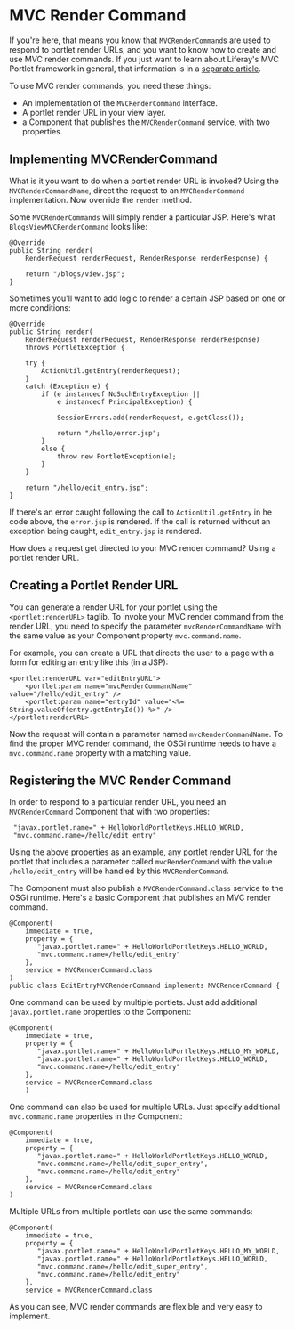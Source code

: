 # MVC Render Command

If you're here, that means you know that `MVCRenderCommand`s are used to respond
to portlet render URLs, and you want to know how to create and use MVC render
commands. If you just want to learn about Liferay's MVC Portlet framework in
general, that information is in a [separate article](LINK).

To use MVC render commands, you need these things:

-  An implementation of the `MVCRenderCommand` interface.
-  A portlet render URL in your view layer.
-  a Component that publishes the `MVCRenderCommand` service, with two
   properties.

## Implementing MVCRenderCommand

What is it you want to do when a portlet render URL is invoked? Using the
`MVCRenderCommandName`, direct the request to an `MVCRenderCommand`
implementation. Now override the `render` method.

Some `MVCRenderCommands` will simply render a particular JSP. Here's what
`BlogsViewMVCRenderCommand` looks like:

	@Override
	public String render(
		RenderRequest renderRequest, RenderResponse renderResponse) {

		return "/blogs/view.jsp";
	}

Sometimes you'll want to add logic to render a certain JSP based on one or more
conditions:

    @Override
    public String render(
        RenderRequest renderRequest, RenderResponse renderResponse)
        throws PortletException {

        try {
            ActionUtil.getEntry(renderRequest);
        }
        catch (Exception e) {
            if (e instanceof NoSuchEntryException ||
                e instanceof PrincipalException) {

                SessionErrors.add(renderRequest, e.getClass());

                return "/hello/error.jsp";
            }
            else {
                throw new PortletException(e);
            }
        }

        return "/hello/edit_entry.jsp";
    }

If there's an error caught following the call to `ActionUtil.getEntry` in he
code above, the `error.jsp` is rendered. If the call is returned without an
exception being caught, `edit_entry.jsp` is rendered.

How does a request get directed to your MVC render command? Using a portlet
render URL.

## Creating a Portlet Render URL

You can generate a render URL for your portlet using the `<portlet:renderURL>`
taglib. To invoke your MVC render command from the render URL, you need to
specify the parameter `mvcRenderCommandName` with the same value as your
Component property `mvc.command.name`.

For example, you can create a URL that directs the user to a page with a form for
editing an entry like this (in a JSP): 

    <portlet:renderURL var="editEntryURL">
        <portlet:param name="mvcRenderCommandName" value="/hello/edit_entry" />
        <portlet:param name="entryId" value="<%= String.valueOf(entry.getEntryId()) %>" />
    </portlet:renderURL>

Now the request will contain a parameter named `mvcRenderCommandName`. To find
the proper MVC render command, the OSGi runtime needs to have a
`mvc.command.name` property with a matching value.

## Registering the MVC Render Command

In order to respond to a particular render URL, you need an
`MVCRenderCommand` Component that with two properties:

     "javax.portlet.name=" + HelloWorldPortletKeys.HELLO_WORLD,
     "mvc.command.name=/hello/edit_entry"

Using the above properties as an example, any portlet render URL for the portlet
that includes a parameter called `mvcRenderCommand` with the value
`/hello/edit_entry` will be handled by this `MVCRenderCommand`.

The Component must also publish a `MVCRenderCommand.class` service to the OSGi
runtime. Here's a basic Component that publishes an MVC render command.

    @Component(
        immediate = true,
        property = {
           "javax.portlet.name=" + HelloWorldPortletKeys.HELLO_WORLD,
           "mvc.command.name=/hello/edit_entry"
        },
        service = MVCRenderCommand.class
    )
    public class EditEntryMVCRenderCommand implements MVCRenderCommand {

One command can be used by multiple portlets. Just add additional
`javax.portlet.name` properties to the Component:

    @Component(
        immediate = true,
        property = {
           "javax.portlet.name=" + HelloWorldPortletKeys.HELLO_MY_WORLD,
           "javax.portlet.name=" + HelloWorldPortletKeys.HELLO_WORLD,
           "mvc.command.name=/hello/edit_entry"
        },
        service = MVCRenderCommand.class
        )

One command can also be used for multiple URLs. Just specify additional
`mvc.command.name` properties in the Component:

    @Component(
        immediate = true,
        property = {
           "javax.portlet.name=" + HelloWorldPortletKeys.HELLO_WORLD,
           "mvc.command.name=/hello/edit_super_entry",
           "mvc.command.name=/hello/edit_entry"
        },
        service = MVCRenderCommand.class
    )

Multiple URLs from multiple portlets can use the same commands:

    @Component(
        immediate = true,
        property = {
           "javax.portlet.name=" + HelloWorldPortletKeys.HELLO_MY_WORLD,
           "javax.portlet.name=" + HelloWorldPortletKeys.HELLO_WORLD,
           "mvc.command.name=/hello/edit_super_entry",
           "mvc.command.name=/hello/edit_entry"
        },
        service = MVCRenderCommand.class

As you can see, MVC render commands are flexible and very easy to implement.

